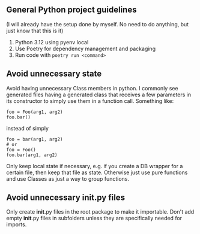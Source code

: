 ## General Python project guidelines
(I will already have the setup done by myself. No need to do anything, but just know that this is it)
1. Python 3.12 using pyenv local
2. Use Poetry for dependency management and packaging
3. Run code with `poetry run <command>`

## Avoid unnecessary state
Avoid having unnecessary Class members in python. I commonly see generated files having a generated class that receives a few parameters in its constructor to simply use them in a function call. Something like:

```
foo = Foo(arg1, arg2)
foo.bar()
```

instead of simply

```
foo = bar(arg1, arg2)
# or
foo = Foo()
foo.bar(arg1, arg2)
```

Only keep local state if necessary, e.g. if you create a DB wrapper for a certain file, then keep that file as state. Otherwise just use pure functions and use Classes as just a way to group functions.

## Avoid unnecessary **init**.py files

Only create **init**.py files in the root package to make it importable. Don't add empty **init**.py files in subfolders unless they are specifically needed for imports.
